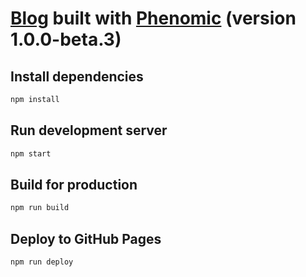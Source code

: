 # [Blog](https://colinrcummings.github.io/blog/) built with [Phenomic](https://github.com/MoOx/phenomic) (version 1.0.0-beta.3)

## Install dependencies

```sh
npm install
```

## Run development server

```sh
npm start
```

## Build for production

```sh
npm run build
```

## Deploy to GitHub Pages

```sh
npm run deploy
```